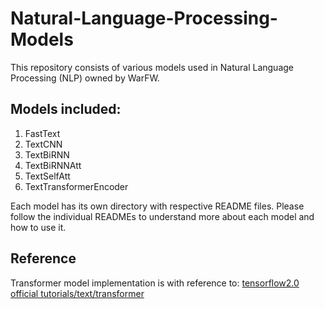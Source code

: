 # Natural-Language-Processing-Models

This repository consists of various models used in Natural Language Processing (NLP) owned by WarFW.

## Models included:

1. FastText
2. TextCNN
3. TextBiRNN
4. TextBiRNNAtt
5. TextSelfAtt
6. TextTransformerEncoder

Each model has its own directory with respective README files. Please follow the individual READMEs to understand more about each model and how to use it.

## Reference

Transformer model implementation is with reference to: [tensorflow2.0 official tutorials/text/transformer](https://www.tensorflow.org/tutorials/text/transformer)